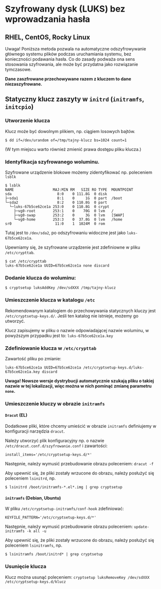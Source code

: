 # Szyfrowany dysk (LUKS) bez wprowadzania hasła

## RHEL, CentOS, Rocky Linux

Uwaga! Poniższa metoda pozwala na automatyczne odszyfrowywanie głównego systemu plików podczas uruchamiania systemu, bez konieczności podawania hasła. Co do zasady podważa ona sens stosowania szyfrowania, ale może być przydatna jako rozwiązanie tymczasowe.

**Dane zaszfrowane przechowywane razem z kluczem to dane niezaszyfrowane.**

## Statyczny klucz zaszyty w `initrd` (`initramfs`, `initcpio`)

### Utworzenie klucza

Klucz może być dowolnym plikiem, np. ciągiem losowych bajtów.

```console
$ dd if=/dev/urandom of=/tmp/tajny-klucz bs=1024 count=1
```

(W tym miejscu warto również zmienić prawa dostępu pliku klucza.)

### Identyfikacja szyfrowanego woluminu.

Szyfrowane urządzenie blokowe możemy zidentyfikować np. poleceniem `lsblk`

```console
$ lsblk
NAME                  MAJ:MIN RM   SIZE RO TYPE  MOUNTPOINT
sda                     8:0    0 111.8G  0 disk  
├─sda1                  8:1    0     1G  0 part  /boot
└─sda2                  8:2    0 110.8G  0 part  
  └─luks-67b5ce62ce1a 253:0    0 110.8G  0 crypt 
    ├─vg0-root        253:1    0    70G  0 lvm   /
    ├─vg0-swap        253:2    0     3G  0 lvm   [SWAP]
    └─vg0-home        253:3    0  37.8G  0 lvm   /home
sr0                    11:0    1  1024M  0 rom   
```

Tutaj jest to `/dev/sda2`, po odszyfrowaniu widoczne jest jako `luks-67b5ce62ce1a`.

Upewniamy się, że szyfrowane urządzenie jest zdefiniowne w pliku `/etc/crypttab`.

```console
$ cat /etc/crypttab
luks-67b5ce62ce1a UUID=67b5ce62ce1a none discard
```

### Dodanie klucza do woluminu:

```console
$ cryptsetup luksAddKey /dev/sdXXX /tmp/tajny-klucz
```

### Umieszczenie klucza w katalogu `/etc`

Rekomendowanym katalogiem do przechowywania statycznych kluczy jest `/etc/cryptsetup-keys.d/`. Jeśli ten katalog nie istnieje, możemy go utworzyć.

Klucz zapisujemy w pliku o nazwie odpowiadającej nazwie woluminu, w powyższym przypadku jest to: `luks-67b5ce62ce1a.key`

### Zdefiniowanie klucza w `/etc/crypttab`

Zawartość pliku po zmianie:

```
luks-67b5ce62ce1a UUID=67b5ce62ce1a /etc/cryptsetup-keys.d/luks-67b5ce62ce1a.key discard
```

**Uwaga! Nowsze wersje dystrybucji automatycznie szukają pliku o takiej nazwie w tej lokalizacji, więc można w nich pominąć zmianę parametru `none`.**

### Umieszczenie kluczy w obrazie `initramfs`

#### `Dracut` (EL)

Dodatkowe pliki, które chcemy umieścić w obrazie `initramfs` definiujemy w konfiguracji narzędzia `dracut`.

Należy utworzyć plik konfiguracyjny np. o nazwie `/etc/dracut.conf.d/szyfrowanie.conf` i zawartości:

```
install_items='/etc/cryptsetup-keys.d/*'
```

Następnie, należy wymusić przebudowanie obrazu poleceniem: `dracut -f`

Aby upewnić się, że pliki zostały wrzucone do obrazu, należy posłużyć się poleceniem `lsinitrd`, np.

```console
$ lsinitrd /boot/initramfs-*.el*.img | grep cryptsetup
```

#### `initramfs` (Debian, Ubuntu)

W pliku `/etc/cryptsetup-initramfs/conf-hook` zdefiniować:

```
KEYFILE_PATTERN='/etc/cryptsetup-keys.d/*'
```

Następnie, należy wymusić przebudowanie obrazu poleceniem: `update-initramfs -k all -u`

Aby upewnić się, że pliki zostały wrzucone do obrazu, należy posłużyć się poleceniem `lsinitramfs`, np.

```console
$ lsinitramfs /boot/initrd* | grep cryptsetup
```

### Usunięcie klucza

Klucz można usunąć poleceniem: `cryptsetup luksRemoveKey /dev/sdXXX /etc/cryptsetup-keys.d/klucz`

